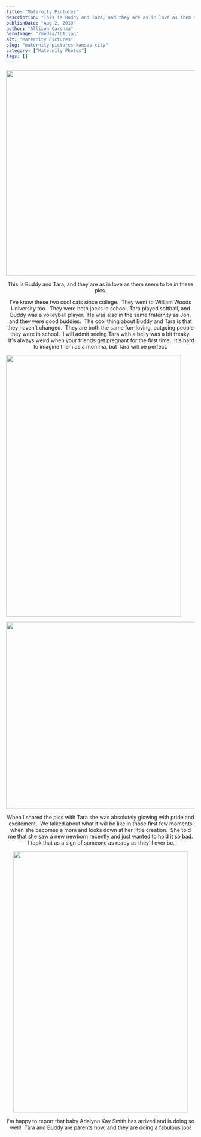 ```yaml
---
title: "Maternity Pictures"
description: "This is Buddy and Tara, and they are as in love as them seem to be in these pics. I&apos;ve "
publishDate: "Aug 2, 2010"
author: "Allison Carenza"
heroImage: "/media/tb1.jpg"
alt: "Maternity Pictures"
slug: "maternity-pictures-kansas-city"
category: ["Maternity Photos"]
tags: []
---
```


<p><a rel="attachment wp-att-1169" href="http://www.allisoncarenza.com/archives/1168/tb1"><img class="aligncenter size-full wp-image-1169" title="tb1" src="/media/tb1.jpg" alt="" width="750" height="550" srcset="/media/tb1.jpg 750w, /media/tb1-300x220.jpg 300w" sizes="(max-width: 750px) 100vw, 750px" /></a></p>
<p style="text-align: center;">This is Buddy and Tara, and they are as in love as them seem to be in these pics.</p>
<p style="text-align: center;">I&apos;ve know these two cool cats since college.  They went to William Woods University too.  They were both jocks in school, Tara played softball, and Buddy was a volleyball player.  He was also in the same fraternity as Jon, and they were good buddies.  The cool thing about Buddy and Tara is that they haven&apos;t changed.  They are both the same fun-loving, outgoing people they were in school.  I will admit seeing Tara with a belly was a bit freaky.  It&apos;s always weird when your friends get pregnant for the first time.  It&apos;s hard to imagine them as a momma, but Tara will be perfect.</p>
<p><a rel="attachment wp-att-1171" href="http://www.allisoncarenza.com/archives/1168/tb3"><img class="aligncenter size-full wp-image-1171" title="tb3" src="/media/tb3.jpg" alt="" width="467" height="700" srcset="/media/tb3.jpg 467w, /media/tb3-200x300.jpg 200w" sizes="(max-width: 467px) 100vw, 467px" /></a></p>
<p><a rel="attachment wp-att-1170" href="http://www.allisoncarenza.com/archives/1168/tb2"><img class="aligncenter size-full wp-image-1170" title="tb2" src="/media/tb2.jpg" alt="" width="751" height="500" srcset="/media/tb2.jpg 751w, /media/tb2-300x200.jpg 300w" sizes="(max-width: 751px) 100vw, 751px" /></a></p>
<p style="text-align: center;">When I shared the pics with Tara she was absolutely glowing with pride and excitement.  We talked about what it will be like in those first few moments when she becomes a mom and looks down at her little creation.  She told me that she saw a new newborn recently and just wanted to hold it so bad.  I took that as a sign of someone as ready as they&apos;ll ever be.</p>
<p style="text-align: center;"><a rel="attachment wp-att-1172" href="http://www.allisoncarenza.com/archives/1168/tb4"><img class="aligncenter size-full wp-image-1172" title="tb4" src="/media/tb4.jpg" alt="" width="467" height="700" srcset="/media/tb4.jpg 467w, /media/tb4-200x300.jpg 200w" sizes="(max-width: 467px) 100vw, 467px" /></a></p>
<p style="text-align: center;">I&apos;m happy to report that baby Adalynn Kay Smith has arrived and is doing so well!  Tara and Buddy are parents now, and they are doing a fabulous job!</p>
